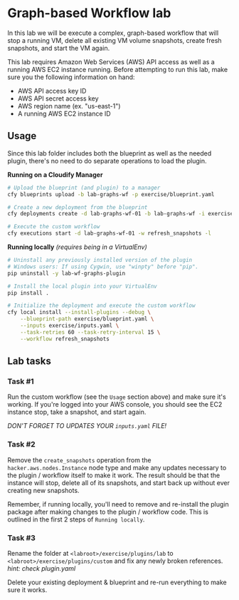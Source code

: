 # Graph-based Workflow lab

In this lab we will be execute a complex, graph-based workflow that will stop a running VM,
delete all existing VM volume snapshots, create fresh snapshots, and start the VM again.

This lab requires Amazon Web Services (AWS) API access as well as a running AWS EC2 instance
running. Before attempting to run this lab, make sure you the following information on hand:

* AWS API access key ID
* AWS API secret access key
* AWS region name (ex. "us-east-1")
* A running AWS EC2 instance ID


## Usage

Since this lab folder includes both the blueprint as well as the needed plugin, there's no need to do separate operations to load the plugin.

**Running on a Cloudify Manager**

```bash
# Upload the blueprint (and plugin) to a manager
cfy blueprints upload -b lab-graphs-wf -p exercise/blueprint.yaml

# Create a new deployment from the blueprint
cfy deployments create -d lab-graphs-wf-01 -b lab-graphs-wf -i exercise/inputs.yaml

# Execute the custom workflow
cfy executions start -d lab-graphs-wf-01 -w refresh_snapshots -l
```

**Running locally** _(requires being in a VirtualEnv)_

```bash
# Uninstall any previously installed version of the plugin
# Windows users: If using Cygwin, use "winpty" before "pip".
pip uninstall -y lab-wf-graphs-plugin

# Install the local plugin into your VirtualEnv
pip install .

# Initialize the deployment and execute the custom workflow
cfy local install --install-plugins --debug \
	--blueprint-path exercise/blueprint.yaml \
    --inputs exercise/inputs.yaml \
    --task-retries 60 --task-retry-interval 15 \
    --workflow refresh_snapshots
```


## Lab tasks


### Task \#1

Run the custom workflow (see the `Usage` section above) and make sure it's working. If you're
logged into your AWS console, you should see the EC2 instance stop, take a snapshot, and start again.

*DON'T FORGET TO UPDATES YOUR `inputs.yaml` FILE!*

### Task \#2

Remove the `create_snapshots` operation from the `hacker.aws.nodes.Instance` node type and
make any updates necessary to the plugin / workflow itself to make it work.
The result should be that the instance will stop, delete all of its snapshots, and
start back up without ever creating new snapshots.

Remember, if running locally, you'll need to remove and re-install the plugin package after making
changes to the plugin / workflow code. This is outlined in the first 2 steps of `Running locally`.

### Task \#3

Rename the folder at `<labroot>/exercise/plugins/lab` to `<labroot>/exercise/plugins/custom` and fix any newly broken references. *hint: check plugin.yaml*

Delete your existing deployment & blueprint and re-run everything to make sure it works.
